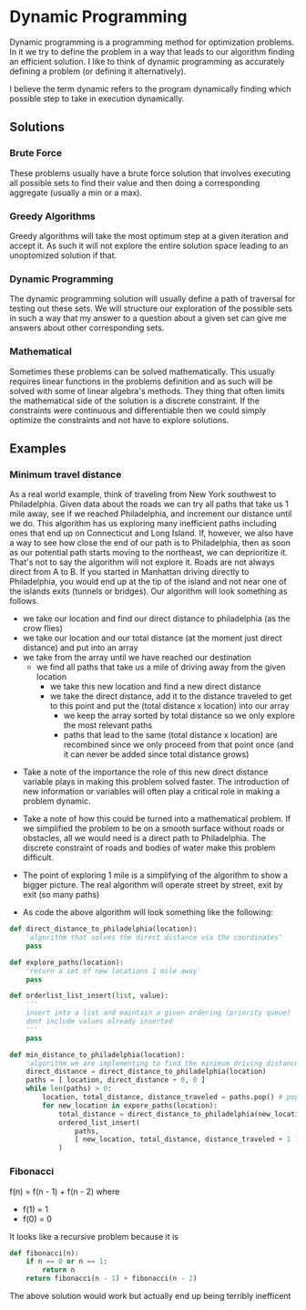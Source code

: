 # Dynamic Programming

Dynamic programming is a programming method for optimization problems. In it we try to define the problem in a way that leads to our algorithm finding an efficient solution. I like to think of dynamic programming as accurately defining a problem (or defining it alternatively).

I believe the term dynamic refers to the program dynamically finding which possible step to take in execution dynamically.

## Solutions
### Brute Force
These problems usually have a brute force solution that involves executing all possible sets to find their value and then doing a corresponding aggregate (usually a min or a max).

### Greedy Algorithms
Greedy algorithms will take the most optimum step at a given iteration and accept it. As such it will not explore the entire solution space leading to an unoptomized solution if that.

### Dynamic Programming
The dynamic programming solution will usually define a path of traversal for testing out these sets. We will structure our exploration of the possible sets in such a way that my answer to a question about a given set can give me answers about other corresponding sets.

### Mathematical
Sometimes these problems can be solved mathematically. This usually requires linear functions in the problems definition and as such will be solved with some of linear algebra's methods. They thing that often limits the mathematical side of the solution is a discrete constraint. If the constraints were continuous and differentiable then we could simply optimize the constraints and not have to explore solutions.

## Examples
### Minimum travel distance
As a real world example, think of traveling from New York southwest to Philadelphia. Given data about the roads we can try all paths that take us 1 mile away, see if we reached Philadelphia, and increment our distance until we do. This algorithm has us exploring many inefficient paths including ones that end up on Connecticut and Long Island. If, however, we also have a way to see how close the end of our path is to Philadelphia, then as soon as our potential path starts moving to the northeast, we can deprioritize it. That's not to say the algorithm will not explore it. Roads are not always direct from A to B. If you started in Manhattan driving directly to Philadelphia, you would end up at the tip of the island and not near one of the islands exits (tunnels or bridges). Our algorithm will look something as follows.
 - we take our location and find our direct distance to philadelphia (as the crow flies)
 - we take our location and our total distance (at the moment just direct distance) and put into an array
 - we take from the array until we have reached our destination
   - we find all paths that take us a mile of driving away from the given location
     - we take this new location and find a new direct distance
	 - we take the direct distance, add it to the distance traveled to get to this point and put the (total distance x location) into our array
	   - we keep the array sorted by total distance so we only explore the most relevant paths
	   - paths that lead to the same (total distance x location) are recombined since we only proceed from that point once (and it can never be added since total distance grows)

* Take a note of the importance the role of this new direct distance variable plays in making this problem solved faster. The introduction of new information or variables will often play a critical role in making a problem dynamic.

* Take a note of how this could be turned into a mathematical problem. If we simplified the problem to be on a smooth surface without roads or obstacles, all we would need is a direct path to Philadelphia. The discrete constraint of roads and bodies of water make this problem difficult.

* The point of exploring 1 mile is a simplifying of the algorithm to show a bigger picture. The real algorithm will operate street by street, exit by exit (so many paths)

* As code the above algorithm will look something like the following:
```py
def direct_distance_to_philadelphia(location):
	'algorithm that solves the direct distance via the coordinates'
	pass

def explore_paths(location):
	'return a set of new locations 1 mile away'
	pass

def orderlist_list_insert(list, value):
	'''
	insert into a list and maintain a given ordering (priority queue)
	dont include values already inserted
	'''
	pass

def min_distance_to_philadelphia(location):
	'algorithm we are implementing to find the minimum driving distance'
	direct_distance = direct_distance_to_philadelphia(location)
	paths = [ location, direct_distance + 0, 0 ]
	while len(paths) > 0:
		location, total_distance, distance_traveled = paths.pop() # pop? take the smalled correponding distance
		for new_location in expore_paths(location):
			total_distance = direct_distance_to_philadelphia(new_location) + distance_traveled + 1
			ordered_list_insert(
				paths,
				[ new_location, total_distance, distance_traveled + 1 ]
			)
```
### Fibonacci

f(n) = f(n - 1) + f(n - 2)
where
 - f(1) = 1
 - f(0) = 0

It looks like a recursive problem because it is
```py
def fibonacci(n):
	if n == 0 or n == 1:
		return n
	return fibonacci(n - 1) + fibonacci(n - 2)
```

The above solution would work but actually end up being terribly inefficent


